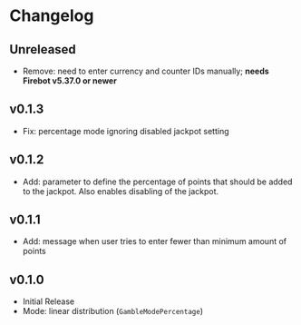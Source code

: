 # Changelog

## Unreleased
- Remove: need to enter currency and counter IDs manually; **needs Firebot v5.37.0 or newer**

## v0.1.3
- Fix: percentage mode ignoring disabled jackpot setting

## v0.1.2
- Add: parameter to define the percentage of points that should be added to the
  jackpot. Also enables disabling of the jackpot.

## v0.1.1
- Add: message when user tries to enter fewer than minimum amount of points

## v0.1.0
- Initial Release
- Mode: linear distribution (`GambleModePercentage`)
